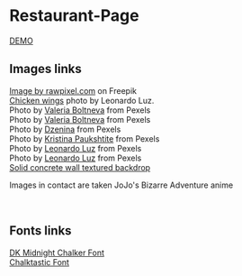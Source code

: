 # Restaurant-Page
<a href="https://szoker527.github.io/Restaurant-Page/">DEMO</a><br>
<h2>Images links</h2>
<a href="https://www.freepik.com/free-photo/solid-concrete-wall-textured-backdrop_17839221.htm#query=chalkboard%20background&position=21&from_view=keyword&track=ais">Image by rawpixel.com</a> on Freepik<br>
<a href="https://www.pexels.com/photo/chicken-wings-on-a-wooden-board-13999253/">Chicken wings</a> photo by Leonardo Luz.<br>
Photo by <a href="https://www.pexels.com/photo/deliciously-looking-pizza-with-parma-ham-10875298/">Valeria Boltneva</a> from Pexels<br>
Photo by <a href="https://www.pexels.com/photo/pizza-pepperoni-with-salami-and-fresh-basil-leaves-cut-in-triangles-10875209/">Valeria Boltneva</a> from Pexels<br>
Photo by <a href="https://www.pexels.com/photo/fried-potatoes-1583884/">Dzenina</a> from Pexels<br>
Photo by <a href="https://www.pexels.com/photo/cooked-pizza-1146760/">Kristina Paukshtite</a> from Pexels<br>
Photo by <a href="https://www.pexels.com/photo/a-close-up-shot-of-a-delicious-margherita-pizza-14391207/">Leonardo Luz</a> from Pexels<br>
Photo by <a href="https://www.pexels.com/photo/chicken-wings-on-a-wooden-board-13999253/">Leonardo Luz</a> from Pexels<br>
<a href="https://www.freepik.com/free-photo/solid-concrete-wall-textured-backdrop_17839221.htm">Solid concrete wall textured backdrop</a><br>
<p>Images in contact are taken JoJo's Bizarre Adventure anime</p><br>
<h2>Fonts links</h2>
<a href="https://www.fontspace.com/dk-midnight-chalker-font-f24683">DK Midnight Chalker Font</a><br>
<a href="https://www.fontspace.com/chalktastic-font-f32933 ">Chalktastic Font</a><br>
